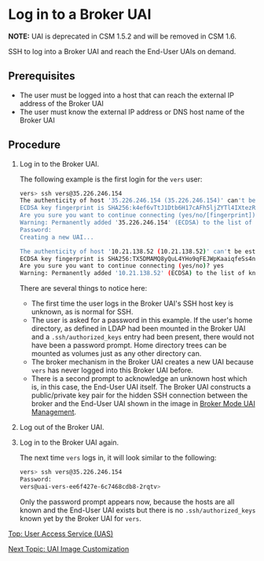 # Log in to a Broker UAI

**NOTE:** UAI is deprecated in CSM 1.5.2 and will be removed in CSM 1.6.

SSH to log into a Broker UAI and reach the End-User UAIs on demand.

## Prerequisites

* The user must be logged into a host that can reach the external IP address of the Broker UAI
* The user must know the external IP address or DNS host name of the Broker UAI

## Procedure

1. Log in to the Broker UAI.

    The following example is the first login for the `vers` user:

    ```bash
    vers> ssh vers@35.226.246.154
    The authenticity of host '35.226.246.154 (35.226.246.154)' can't be established.
    ECDSA key fingerprint is SHA256:k4ef6vTtJ1Dtb6H17cAFh5ljZYTl4IXtezR3fPVUKZI.
    Are you sure you want to continue connecting (yes/no/[fingerprint])? yes
    Warning: Permanently added '35.226.246.154' (ECDSA) to the list of known hosts.
    Password:
    Creating a new UAI...

    The authenticity of host '10.21.138.52 (10.21.138.52)' can't be established.
    ECDSA key fingerprint is SHA256:TX5DMAMQ8yQuL4YHo9qFEJWpKaaiqfeSs4ndYXOTjkU.
    Are you sure you want to continue connecting (yes/no)? yes
    Warning: Permanently added '10.21.138.52' (ECDSA) to the list of known hosts.
    ```

    There are several things to notice here:

    * The first time the user logs in the Broker UAI's SSH host key is unknown, as is normal for SSH.
    * The user is asked for a password in this example. If the user's home directory, as defined in LDAP had been mounted in the Broker UAI and a `.ssh/authorized_keys` entry had been present, there would not have been a password prompt. Home directory trees can be mounted as volumes just as any other directory can.
    * The broker mechanism in the Broker UAI creates a new UAI because `vers` has never logged into this Broker UAI before.
    * There is a second prompt to acknowledge an unknown host which is, in this case, the End-User UAI itself. The Broker UAI constructs a public/private key pair for the hidden SSH connection between the broker and the End-User UAI shown in the image in [Broker Mode UAI Management](Broker_Mode_UAI_Management.md).

2. Log out of the Broker UAI.

3. Log in to the Broker UAI again.

    The next time `vers` logs in, it will look similar to the following:

    ```bash
    vers> ssh vers@35.226.246.154
    Password:
    vers@uai-vers-ee6f427e-6c7468cdb8-2rqtv>
    ```

    Only the password prompt appears now, because the hosts are all known and the End-User UAI exists but there is no `.ssh/authorized_keys` known yet by the Broker UAI for `vers`.

[Top: User Access Service (UAS)](README.md)

[Next Topic: UAI Image Customization](UAI_Image_Customization.md)
